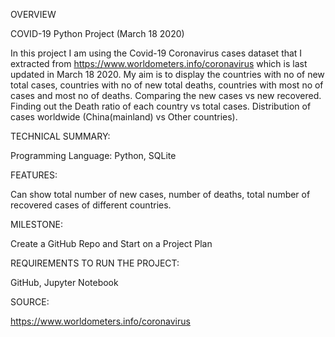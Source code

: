 

OVERVIEW

COVID-19 Python Project (March 18 2020)

In this project I am using the Covid-19 Coronavirus cases dataset that I extracted from https://www.worldometers.info/coronavirus which is last updated in March 18 2020. My aim is to display the countries with no of new total cases, countries with no of new total deaths, countries with most no of cases and most no of deaths. Comparing the new cases vs new recovered. Finding out the Death ratio of each country vs total cases. Distribution of cases worldwide (China(mainland) vs Other countries).

TECHNICAL SUMMARY:

Programming Language: Python, SQLite

FEATURES:

Can show total number of new cases, number of deaths, total number of recovered cases of different countries.

MILESTONE:

Create a GitHub Repo and Start on a Project Plan

REQUIREMENTS TO RUN THE PROJECT:

GitHub,
Jupyter Notebook

SOURCE:

https://www.worldometers.info/coronavirus
